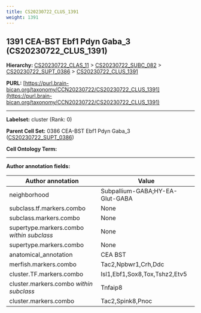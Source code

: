 ```yaml
---
title: CS20230722_CLUS_1391
weight: 1391
---
```

## 1391 CEA-BST Ebf1 Pdyn Gaba_3 (CS20230722_CLUS_1391)
<b>Hierarchy: </b>
[CS20230722_CLAS_11](../CS20230722_CLAS_11) >
[CS20230722_SUBC_082](../CS20230722_SUBC_082) >
[CS20230722_SUPT_0386](../CS20230722_SUPT_0386) >
[CS20230722_CLUS_1391](../CS20230722_CLUS_1391)

**PURL:** [https://purl.brain-bican.org/taxonomy/CCN20230722/CS20230722_CLUS_1391](https://purl.brain-bican.org/taxonomy/CCN20230722/CS20230722_CLUS_1391)

---


**Labelset:** cluster (Rank: 0)

**Parent Cell Set:** 0386 CEA-BST Ebf1 Pdyn Gaba_3 ([CS20230722_SUPT_0386](../CS20230722_SUPT_0386))



**Cell Ontology Term:** 

[MARKER GENES.]: #


---

[TRANSFERRED ANNOTATIONS.]: #


[AUTHOR ANNOTATION FIELDS.]: #


**Author annotation fields:**

| Author annotation | Value |
|-------------------|-------|
|neighborhood|Subpallium-GABA;HY-EA-Glut-GABA|
|subclass.tf.markers.combo|None|
|subclass.markers.combo|None|
|supertype.markers.combo _within subclass_|None|
|supertype.markers.combo|None|
|anatomical_annotation|CEA BST|
|merfish.markers.combo|Tac2,Npbwr1,Crh,Ddc|
|cluster.TF.markers.combo|Isl1,Ebf1,Sox8,Tox,Tshz2,Etv5|
|cluster.markers.combo _within subclass_|Tnfaip8|
|cluster.markers.combo|Tac2,Spink8,Pnoc|
